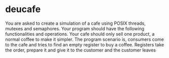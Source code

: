 # deucafe

You are asked to create a simulation of a cafe using POSIX threads,
mutexes and semaphores. Your program should have the following functionalities and
operations.
Your cafe should only sell one product, a normal coffee to make it simpler. The program
scenario is, consumers come to the cafe and tries to find an empty register to buy a coffee.
Registers take the order, prepare it and give it to the customer and the customer leaves
